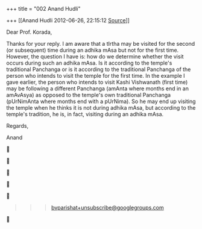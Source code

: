 +++
title = "002 Anand Hudli"

+++
[[Anand Hudli	2012-06-26, 22:15:12 [Source](https://groups.google.com/g/bvparishat/c/IIPxyn8_obQ)]]



Dear Prof. Korada,  
  
Thanks for your reply. I am aware that a tIrtha may be visited for the second (or subsequent) time during an adhika mAsa but not for the first time. However, the question I have is: how do we determine whether the visit occurs during such an adhika mAsa. Is it according to the temple's traditional Panchanga or is it according to the traditional Panchanga of the person who intends to visit the temple for the first time. In the example I gave earlier, the person who intends to visit Kashi Vishwanath (first time) may be following a different Panchanga (amAnta where months end in an amAvAsya) as opposed to the temple's own traditional Panchanga (pUrNimAnta where months end with a pUrNima). So he may end up visiting the temple when he thinks it is not during adhika mAsa, but according to the temple's tradition, he is, in fact, visiting during an adhika mAsa.  
  
Regards,  
  
Anand











> 
> > 
> > > [bvparishat+unsubscribe@googlegroups.com]()  
> > 
> > 



